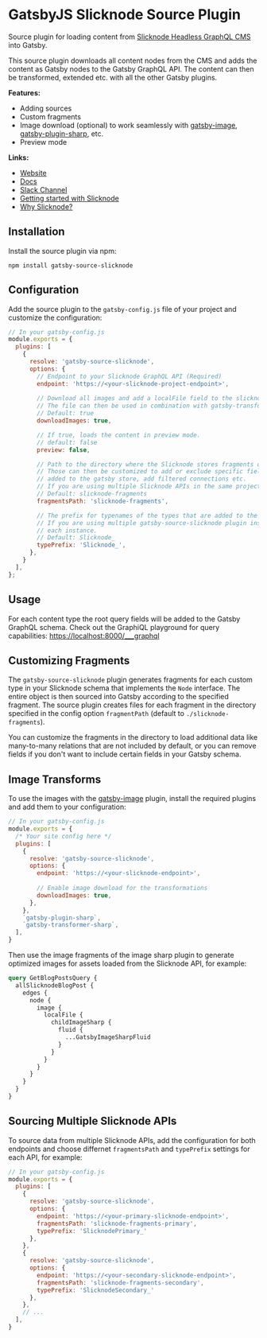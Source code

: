 # GatsbyJS Slicknode Source Plugin

Source plugin for loading content from [Slicknode Headless GraphQL CMS](https://slicknode.com) into Gatsby.

This source plugin downloads all content nodes from the CMS and adds the content as Gatsby nodes
to the Gatsby GraphQL API. The content can then be transformed, extended etc. with all the
other Gatsby plugins. 

**Features:**

-   Adding sources
-   Custom fragments
-   Image download (optional) to work seamlessly with [gatsby-image](https://www.gatsbyjs.com/plugins/gatsby-image/?=), [gatsby-plugin-sharp](https://www.gatsbyjs.com/plugins/gatsby-plugin-sharp/?=), etc.
-   Preview mode

**Links:**

-   [Website](https://slicknode.com/)
-   [Docs](https://slicknode.com/docs/)
-   [Slack Channel](https://slicknode.com/slack/)
-   [Getting started with Slicknode](https://slicknode.com/docs/quickstart/)
-   [Why Slicknode?](https://slicknode.com/product/developers/)


## Installation

Install the source plugin via npm:

    npm install gatsby-source-slicknode


## Configuration

Add the source plugin to the `gatsby-config.js` file of your project and customize the configuration:


```javascript
// In your gatsby-config.js
module.exports = {
  plugins: [
    {
      resolve: 'gatsby-source-slicknode',
      options: {
        // Endpoint to your Slicknode GraphQL API (Required)
        endpoint: 'https://<your-slicknode-project-endpoint>',
  
        // Download all images and add a localFile field to the slicknode `Image` types.
        // The file can then be used in combination with gatsby-transformer-sharp and gatsby-image
        // Default: true
        downloadImages: true,

        // If true, loads the content in preview mode.
        // default: false
        preview: false,

        // Path to the directory where the Slicknode stores fragments of the individual types
        // Those can then be customized to add or exclude specific fields from the nodes that are 
        // added to the gatsby store, add filtered connections etc.
        // If you are using multiple Slicknode APIs in the same projects, use differnet paths for each project
        // Default: slicknode-fragments
        fragmentsPath: 'slicknode-fragments',

        // The prefix for typenames of the types that are added to the Gatsby GraphQL schema
        // If you are using multiple gatsby-source-slicknode plugin instances, use different namespaces for
        // each instance.
        // Default: Slicknode_
        typePrefix: 'Slicknode_',
      },
    }
  ],
};
```


## Usage

For each content type the root query fields will be added to the Gatsby GraphQL schema.
Check out the GraphiQL playground for query capabilities: [https://localhost:8000/___graphql](https://localhost:8000/___graphql)


## Customizing Fragments

The `gatsby-source-slicknode` plugin generates fragments for each custom type in your Slicknode schema
that implements the `Node` interface. The entire object is then sourced into Gatsby
according to the specified fragment. 
The source plugin creates files for each fragment
in the directory specified in the config option `fragmentPath` (default to `./slicknode-fragments`).

You can customize the fragments in the directory to load additional data like
many-to-many relations that are not included by default, or you can remove fields
if you don't want to include certain fields in your Gatsby schema.  


## Image Transforms

To use the images with the [gatsby-image](https://www.gatsbyjs.com/plugins/gatsby-image/?=) plugin,
install the required plugins and add them to your configuration:

```javascript
// In your gatsby-config.js
module.exports = {
  /* Your site config here */
  plugins: [
    {
      resolve: 'gatsby-source-slicknode',
      options: {
        endpoint: 'https://<your-slicknode-endpoint>',
        
        // Enable image download for the transformations
        downloadImages: true,
      },
    },
    `gatsby-plugin-sharp`,
    `gatsby-transformer-sharp`,
  ],
}
```

Then use the image fragments of the image sharp plugin to generate optimized images for assets loaded
from the Slicknode API, for example:

```graphql
query GetBlogPostsQuery {
  allSlicknodeBlogPost {
    edges {
      node {
        image {
          localFile {
            childImageSharp {
              fluid {
                ...GatsbyImageSharpFluid
              }
            }
          }
        }
      }
    }
  }
}
```

## Sourcing Multiple Slicknode APIs

To source data from multiple Slicknode APIs, add the configuration for both endpoints
and choose differnet `fragmentsPath` and `typePrefix` settings for each API, 
for example:

```javascript
// In your gatsby-config.js
module.exports = {
  plugins: [
    {
      resolve: 'gatsby-source-slicknode',
      options: {
        endpoint: 'https://<your-primary-slicknode-endpoint>',
        fragmentsPath: 'slicknode-fragments-primary',
        typePrefix: 'SlicknodePrimary_'
      },
    },
    {
      resolve: 'gatsby-source-slicknode',
      options: {
        endpoint: 'https://<your-secondary-slicknode-endpoint>',
        fragmentsPath: 'slicknode-fragments-secondary',
        typePrefix: 'SlicknodeSecondary_'
      },
    },
    // ...
  ],
}
```
